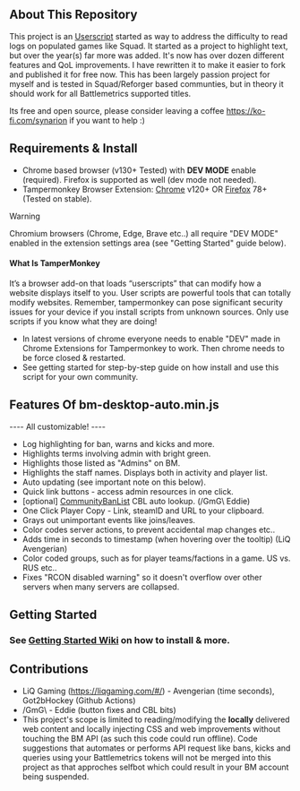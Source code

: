 ## About This Repository
This project is an [Userscript](https://en.wikipedia.org/wiki/Userscript) started as way to address the difficulty to read logs on populated games like Squad. It started as a project to highlight text, but over the year(s) far more was added. It's now has over dozen different features and QoL improvements. I have rewritten it to make it easier to fork and published it for free now. This has been largely passion project for myself and is tested in Squad/Reforger based communties, but in theory it should work for all Battlemetrics supported titles. 

Its free and open source, please consider leaving a coffee https://ko-fi.com/synarion if you want to help :)

## Requirements & Install
- Chrome based browser (v130+ Tested) with **DEV MODE** enable (required).  Firefox is supported as well (dev mode not needed).
- Tampermonkey Browser Extension: [Chrome](https://chromewebstore.google.com/detail/tampermonkey/dhdgffkkebhmkfjojejmpbldmpobfkfo?hl=en&pli=1) v120+ OR [Firefox](https://addons.mozilla.org/en-US/firefox/addon/tampermonkey/) 78+ (Tested on stable). 

> [!WARNING]
> Chromium browsers (Chrome, Edge, Brave etc..) all require "DEV MODE" enabled in the extension settings area (see "Getting Started" guide below).

#### What Is TamperMonkey
It’s a browser add-on that loads “userscripts” that can modify how a website displays itself to you. User scripts are powerful tools that can totally modify websites. Remember, tampermonkey can pose significant security issues for your device if you install scripts from unknown sources. Only use scripts if you know what they are doing!
- In latest versions of chrome everyone needs to enable "DEV" made in Chrome Extensions for Tampermonkey to work. Then chrome needs to be force closed & restarted.
- See getting started for step-by-step guide on how install and use this script for your own community.

## Features Of bm-desktop-auto.min.js
---- All customizable! ----
* Log highlighting for ban, warns and kicks and more.
* Highlights terms involving admin with bright green.
* Highlights those listed as "Admins" on BM.
* Highlights the staff names. Displays both in activity and player list.
* Auto updating (see important note on this below). 
* Quick link buttons - access admin resources in one click.
* [optional] [CommunityBanList](https://communitybanlist.com/) CBL auto lookup. (/GmG\ Eddie)
* One Click Player Copy - Link, steamID and URL to your clipboard.
* Grays out unimportant events like joins/leaves.
* Color codes server actions, to prevent accidental map changes etc..
* Adds time in seconds to timestamp (when hovering over the tooltip) (LiQ Avengerian)
* Color coded groups, such as for player teams/factions in a game. US vs. RUS etc..
* Fixes "RCON disabled warning" so it doesn't overflow over other servers when many servers are collapsed.

## Getting Started 
### See [Getting Started Wiki](https://github.com/Synarious/bm-userscript/wiki ) on how to install & more.

## Contributions
- LiQ Gaming (https://liqgaming.com/#/) - Avengerian (time seconds), Got2bHockey (Github Actions)
- /GmG\ - Eddie (button fixes and CBL bits)
- This project's scope is limited to reading/modifying the **locally** delivered web content and locally injecting CSS and web improvements without touching the BM API (as such this code could run offline). Code suggestions that automates or performs API request like bans, kicks and queries using your Battlemetrics tokens will not be merged into this project as that approches selfbot which could result in your BM account being suspended.
